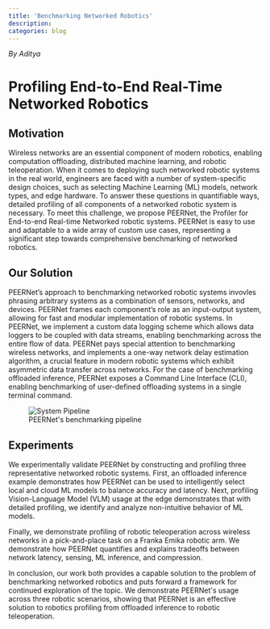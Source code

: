 ```yaml
---
title: 'Benchmarking Networked Robotics'
description:
categories: blog
---
```


*By Aditya*

# Profiling End-to-End Real-Time Networked Robotics

## Motivation

Wireless networks are an essential component of modern robotics, enabling computation offloading, distributed machine learning, and robotic teleoperation. When it comes to deploying such networked robotic systems in the real world, engineers are faced with a number of system-specific design choices, such as selecting Machine Learning (ML) models, network types, and edge hardware. To answer these questions in quantifiable ways, detailed profiling of all components of a networked robotic system is necessary. To meet this challenge, we propose PEERNet, the Profiler for End-to-end Real-time Networked robotic systems. PEERNet is easy to use and adaptable to a wide array of custom use cases, representing a significant step towards comprehensive benchmarking of networked robotics.

## Our Solution

PEERNet’s approach to benchmarking networked robotic systems invovles phrasing arbitrary systems as a combination of sensors, networks, and devices. PEERNet frames each component’s role as an input-output system, allowing for fast and modular implementation of robotic systems. In PEERNet, we implement a custom data logging scheme which allows data loggers to be coupled with data streams, enabling benchmarking across the entire flow of data. PEERNet pays special attention to benchmarking wireless networks, and implements a one-way network delay estimation algorithm, a crucial feature in modern robotic systems which exhibit asymmetric data transfer across networks. For the case of benchmarking offloaded inference, PEERNet exposes a Command Line Interface (CLI), enabling benchmarking of user-defined offloading systems in a single terminal command.

<figure>
    <img src="{{site.baseurl}}/images/post/peernet.png" alt="System Pipeline">
   <figcaption>PEERNet's benchmarking pipeline</figcaption>
   <p></p>
</figure>

## Experiments

We experimentally validate PEERNet by constructing and profiling three representative networked robotic systems. First, an offloaded inference example demonstrates how PEERNet can be used to intelligently select local and cloud ML models to balance accuracy and latency. Next, profiling Vision-Language Model (VLM) usage at the edge demonstrates that with detailed profiling, we identify and analyze non-intuitive behavior of ML models.

Finally, we demonstrate profiling of robotic teleoperation across wireless networks in a pick-and-place task on a Franka Emika robotic arm. We demonstrate how PEERNet quantifies and explains tradeoffs between network latency, sensing, ML inference, and compression.

In conclusion, our work both provides a capable solution to the problem of benchmarking networked robotics and puts forward a framework for continued exploration of the topic. We demonstrate PEERNet's usage across three robotic scenarios, showing that PEERNet is an effective solution to robotics profiling from offloaded inference to robotic teleoperation.